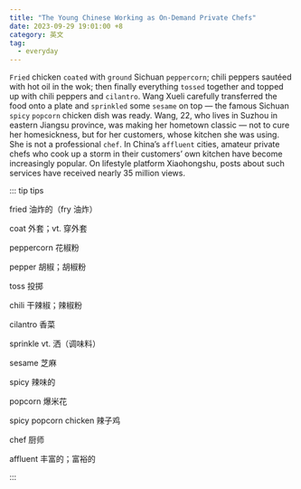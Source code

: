 ```yaml
---
title: "The Young Chinese Working as On-Demand Private Chefs"
date: 2023-09-29 19:01:00 +8
category: 英文
tag:
  - everyday
---
```


`Fried` chicken `coated` with `ground` Sichuan `peppercorn`; chili peppers sautéed with hot oil in the wok; then finally everything `tossed` together and topped up with chili peppers and `cilantro`. Wang Xueli carefully transferred the food onto a plate and `sprinkled` some `sesame` on top — the famous Sichuan `spicy` `popcorn` chicken dish was ready. Wang, 22, who lives in Suzhou in eastern Jiangsu province, was making her hometown classic — not to cure her homesickness, but for her customers, whose kitchen she was using. She is not a professional `chef`. In China’s `affluent` cities, amateur private chefs who cook up a storm in their customers’ own kitchen have become increasingly popular. On lifestyle platform Xiaohongshu, posts about such services have received nearly 35 million views.

::: tip tips

fried 油炸的（fry 油炸）

coat 外套；vt. 穿外套

peppercorn 花椒粉

pepper 胡椒；胡椒粉

toss 投掷

chili 干辣椒；辣椒粉

cilantro 香菜

sprinkle vt. 洒（调味料）

sesame 芝麻

spicy 辣味的

popcorn 爆米花

spicy popcorn chicken 辣子鸡

chef 厨师

affluent 丰富的；富裕的

:::
